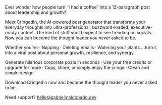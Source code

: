Ever wonder how people turn “I had a coffee” into a 12-paragraph post about leadership and growth?

Meet CringedIn, the AI-powered post generator that transforms your everyday thoughts into ultra-professional, buzzword-loaded, executive-ready content. The kind of stuff you’d expect to see trending on socials. Now you can become the thought leader you never asked to be.

Whether you’re:
· Napping 
· Deleting emails 
· Watering your plants 
...turn it into a viral post about personal growth, resilience, and synergy.

Generate hilarious corporate posts in seconds
· Use your free credits or upgrade for more
· Copy, share, or simply enjoy the cringe
· Clean and simple design

Download CringedIn now and become the thought leader you never asked to be.

Need support? hello@gabrielmaldonado.dev